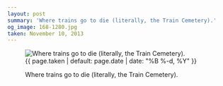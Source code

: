 ```yaml
---
layout: post
summary: 'Where trains go to die (literally, the Train Cemetery).'
og_image: 168-1280.jpg
taken: November 10, 2013
---
```


<figure class="post" data-src="{{ site.assets_url }}/{{ page.og_image }}" data-sub-html='#caption-{{ page.id | remove_first: "/" }}'>
<img alt="Where trains go to die (literally, the Train Cemetery)." sizes="(min-width: 700px) 50vw, calc(100vw - 2rem)" src="{{ site.assets_url }}/168-640.jpg" srcset="{{ site.assets_url }}/168-1280.jpg 1280w, {{ site.assets_url }}/168-960.jpg 960w, {{ site.assets_url }}/168-640.jpg 640w, {{ site.assets_url }}/168-320.jpg 320w"/>
<figcaption id='caption-{{ page.id | remove_first: "/" }}'>
<time>{{ page.taken | default: page.date | date: "%B %-d, %Y" }}</time>
<p>Where trains go to die (literally, the Train Cemetery).</p>
</figcaption>
</figure>
